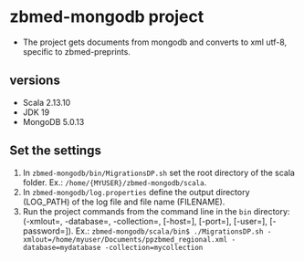 # zbmed-mongodb project

* The project gets documents from mongodb and converts to xml utf-8, specific to zbmed-preprints.

## versions
* Scala 2.13.10
* JDK 19
* MongoDB 5.0.13

## Set the settings
1. In `zbmed-mongodb/bin/MigrationsDP.sh` set the root directory of the scala folder. Ex.: `/home/{MYUSER}/zbmed-mongodb/scala`.
2. In `zbmed-mongodb/log.properties` define the output directory (LOG_PATH) of the log file and file name (FILENAME).
3. Run the project commands from the command line in the `bin` directory: (-xmlout=<path>, -database=<name>, -collection=<name>, [-host=<name>], [-port=<number>], [-user=<name>], [-password=<pwd>]).
Ex.: `zbmed-mongodb/scala/bin$ ./MigrationsDP.sh -xmlout=/home/myuser/Documents/ppzbmed_regional.xml -database=mydatabase -collection=mycollection`
